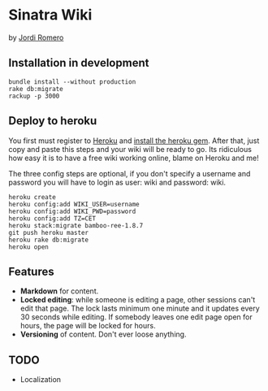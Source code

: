 # Sinatra Wiki

by [Jordi Romero](http://jrom.net/)

## Installation in development

    bundle install --without production
    rake db:migrate
    rackup -p 3000

## Deploy to heroku

You first must register to [Heroku](http://heroku.com/) and [install the heroku gem](http://docs.heroku.com/heroku-command). After that, just copy and paste this steps and your wiki will be ready to go. Its ridiculous how easy it is to have a free wiki working online, blame on Heroku and me!

The three config steps are optional, if you don't specify a username and password you will have to login as user: wiki and password: wiki.

    heroku create
    heroku config:add WIKI_USER=username
    heroku config:add WIKI_PWD=password
    heroku config:add TZ=CET
    heroku stack:migrate bamboo-ree-1.8.7
    git push heroku master
    heroku rake db:migrate
    heroku open


## Features

  - **Markdown** for content.
  - **Locked editing**: while someone is editing a page, other sessions can't edit that page. The lock lasts minimum one minute and it updates every 30 seconds while editing. If somebody leaves one edit page open for hours, the page will be locked for hours.
  - **Versioning** of content. Don't ever loose anything.

## TODO

  - Localization
